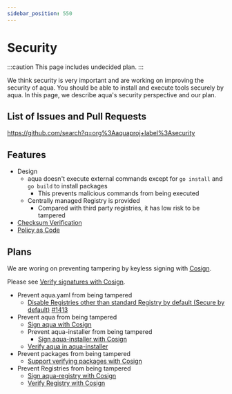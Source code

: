 ```yaml
---
sidebar_position: 550
---
```


# Security

:::caution
This page includes undecided plan.
:::

We think security is very important and are working on improving the security of aqua.
You should be able to install and execute tools securely by aqua.
In this page, we describe aqua's security perspective and our plan.

## List of Issues and Pull Requests

https://github.com/search?q=org%3Aaquaproj+label%3Asecurity

## Features

* Design
  * aqua doesn't execute external commands except for `go install` and `go build` to install packages
    * This prevents malicious commands from being executed
  * Centrally managed Registry is provided
    * Compared with third party registries, it has low risk to be tampered
* [Checksum Verification](/docs/reference/checksum/)
* [Policy as Code](/docs/tutorial-extras/policy-as-code/)

## Plans

We are woring on preventing tampering by keyless signing with [Cosign](https://docs.sigstore.dev/cosign/overview).

Please see [Verify signatures with Cosign](/docs/reference/cosign).

* Prevent aqua.yaml from being tampered
  * [Disable Registries other than standard Registry by default (Secure by default)](https://github.com/aquaproj/aqua/issues/1404) [#1413](https://github.com/aquaproj/aqua/pull/1413)
* Prevent aqua from being tampered
  * [Sign aqua with Cosign](https://github.com/aquaproj/aqua/issues/1391)
  * Prevent aqua-installer from being tampered
    * [Sign aqua-installer with Cosign](https://github.com/aquaproj/aqua-installer/issues/256)
  * [Verify aqua in aqua-installer](https://github.com/aquaproj/aqua-installer/issues/276)
* Prevent packages from being tampered
  * [Support verifying packages with Cosign](https://github.com/aquaproj/aqua/pull/1393)
* Prevent Registries from being tampered
  * [Sign aqua-registry with Cosign](https://github.com/aquaproj/aqua-registry/issues/8296)
  * [Verify Registry with Cosign](https://github.com/aquaproj/aqua/issues/1379)
